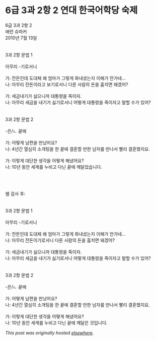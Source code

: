 # 6급 3과 2항 2 연대 한국어학당 숙제

<div>
<p>6&#44553; 3&#44284; 2&#54637; 2<br>&#50528;&#47088; &#49800;&#47560;&#52964;<br>2010&#45380; 7&#50900; 13&#51068;<br><br><br>3&#44284; 2&#54637; &#47928;&#48277; 1<br><br>&#50500;&#47924;&#47532; -&#44592;&#47196;&#49436;&#45768;<br><br>&#44032;: &#51092;&#46024;&#51064;&#45936; &#46020;&#45824;&#52404; &#50780; &#50628;&#47560;&#44032; &#44536;&#47111;&#44172; &#54868;&#45236;&#49512;&#45716;&#51648; &#51060;&#54644;&#44032; &#50504;&#44032;&#45348;...<br>&#45208;: &#50500;&#47924;&#47532; &#51092;&#46024;&#51060;&#46972;&#44256; &#48372;&#44592;&#47196;&#49436;&#45768; &#45796;&#47480; &#49324;&#46988;&#51032; &#46024;&#51012; &#54996;&#52824;&#47732; &#46076;&#44192;&#50612;?<br><br>&#44032;: &#49464;&#44552;&#45236;&#44592;&#44032; &#49899;&#51004;&#45768;&#44620; &#45824;&#53685;&#47161;&#51012; &#51453;&#51060;&#51088;.<br>&#45208;: &#50500;&#47924;&#47532; &#49464;&#44552;&#51012; &#45236;&#44592;&#44032; &#49899;&#44592;&#47196;&#49436;&#45768; &#50612;&#46523;&#44172; &#45824;&#53685;&#47161;&#51012; &#51453;&#51060;&#51088;&#44256; &#47568;&#54624; &#49688;&#44032; &#51080;&#50612;?<br><br><br>3&#44284; 2&#54637; &#47928;&#48277; 2<br><br>-&#51008;/&#12596; &#45149;&#50640;<br><br>&#44032;: &#50612;&#46523;&#44172; &#45224;&#54200;&#51012; &#47564;&#45228;&#50612;&#50836;?<br>&#45208;: 4&#45380;&#44036; &#50676;&#49900;&#55176; &#49548;&#44060;&#54021;&#51012; &#54620; &#45149;&#50640; &#44208;&#54844;&#54624; &#47564;&#54620; &#45224;&#51088;&#47484; &#47564;&#45208;&#49436; &#48744;&#47532; &#44208;&#54844;&#54664;&#51648;&#50836;.<br><br>&#44032;: &#51060;&#47111;&#44172; &#45824;&#45800;&#54620; &#49373;&#44033;&#51012; &#50612;&#46523;&#44172; &#54644;&#45256;&#50612;&#50836;?<br>&#45208;: 10&#45380; &#46041;&#50504; &#49464;&#44228;&#47484; &#45572;&#48708;&#44256; &#45796;&#45772; &#45149;&#50640; &#44648;&#45804;&#50520;&#49845;&#45768;&#45796;.</p>
<div><br></div>
<div><br></div>
<div><br></div>
<div>&#49956; &#44160;&#49324; &#54980;:</div>
<div><br></div>
<div><br></div>
<div>3&#44284; 2&#54637; &#47928;&#48277; 1<br><br>&#50500;&#47924;&#47532; -&#44592;&#47196;&#49436;&#45768;<br><br>&#44032;: &#51092;&#46024;&#51064;&#45936; &#46020;&#45824;&#52404; &#50780; &#50628;&#47560;&#44032; &#44536;&#47111;&#44172; &#54868;&#45236;&#49512;&#45716;&#51648; &#51060;&#54644;&#44032; &#50504;&#44032;&#45348;...<br>&#45208;: &#50500;&#47924;&#47532; &#51092;&#46024;&#51060;&#44592;&#47196;&#49436;&#45768; &#45796;&#47480; &#49324;&#46988;&#51032; &#46024;&#51012; &#54996;&#52824;&#47732; &#46076;&#44192;&#50612;?<br><br>&#44032;: &#49464;&#44552;&#45236;&#44592;&#44032; &#49899;&#51004;&#45768;&#44620; &#45824;&#53685;&#47161;&#51012; &#51453;&#51060;&#51088;.<br>&#45208;: &#50500;&#47924;&#47532; &#49464;&#44552;&#51012; &#45236;&#44592;&#44032; &#49899;&#44592;&#47196;&#49436;&#45768; &#50612;&#46523;&#44172; &#45824;&#53685;&#47161;&#51012; &#51453;&#51060;&#51088;&#44256; &#47568;&#54624; &#49688;&#44032; &#51080;&#50612;?<br><br><br>3&#44284; 2&#54637; &#47928;&#48277; 2<br><br>-&#51008;/&#12596; &#45149;&#50640;<br><br>&#44032;: &#50612;&#46523;&#44172; &#45224;&#54200;&#51012; &#47564;&#45228;&#50612;&#50836;?<br>&#45208;: 4&#45380;&#44036; &#50676;&#49900;&#55176; &#49548;&#44060;&#54021;&#51012; &#54620; &#45149;&#50640; &#44208;&#54844;&#54624; &#47564;&#54620; &#45224;&#51088;&#47484; &#47564;&#45208;&#49436; &#48744;&#47532; &#44208;&#54844;&#54664;&#51648;&#50836;.<br><br>&#44032;: &#51060;&#47111;&#44172; &#45824;&#45800;&#54620; &#49373;&#44033;&#51012; &#50612;&#46523;&#44172; &#54644;&#45256;&#50612;&#50836;?<br>&#45208;: 10&#45380; &#46041;&#50504; &#49464;&#44228;&#47484; &#45572;&#48708;&#44256; &#45796;&#45772; &#45149;&#50640; &#44648;&#45804;&#51008; &#44163;&#51077;&#45768;&#45796;.</div>
</div>


*This post was originally hosted [elsewhere](http://planspace.blogspot.com/2010/07/6-3-2-2.html).*

